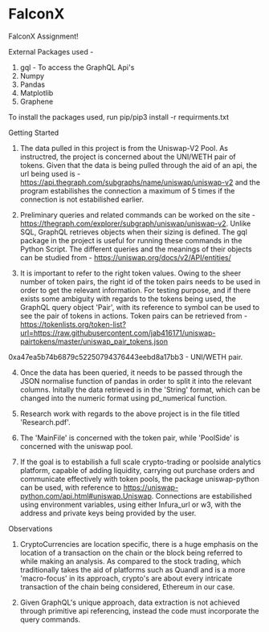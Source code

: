 # FalconX
FalconX Assignment!

External Packages used - 
1. gql - To access the GraphQL Api's
2. Numpy
3. Pandas
4. Matplotlib
5. Graphene

To install the packages used, run pip/pip3 install -r requirments.txt

Getting Started

1. The data pulled in this project is from the Uniswap-V2 Pool. As instructred, the project is concerned about the UNI/WETH pair of tokens.
Given that the data is being pulled through the aid of an api, the url being used is - https://api.thegraph.com/subgraphs/name/uniswap/uniswap-v2 and the program estabilishes the connection a maximum of 5 times if the connection is not estabilished earlier.

2. Preliminary queries and related commands can be worked on the site - https://thegraph.com/explorer/subgraph/uniswap/uniswap-v2. Unlike SQL, GraphQL retrieves objects when their sizing is defined. The gql package in the project is useful for running these commands in the Python Script. The different queries and the meanings of their objects can be studied from - https://uniswap.org/docs/v2/API/entities/

3. It is important to refer to the right token values. Owing to the sheer number of token pairs, the right id of the token pairs needs to be used in order to get the relevant information. For testing purpose, and if there exists some ambiguity with regards to the tokens being used, the GraphQL query object 'Pair', with its reference to symbol can be used to see the pair of tokens in actions. Token pairs can be retrieved from - https://tokenlists.org/token-list?url=https://raw.githubusercontent.com/jab416171/uniswap-pairtokens/master/uniswap_pair_tokens.json

0xa47ea5b74b6879c52250794376443eebd8a17bb3 - UNI/WETH pair.

4. Once the data has been queried, it needs to be passed through the JSON normalise function of pandas in order to split it into the relevant columns. Initally the data retrieved is in the 'String' format, which can be changed into the numeric format using pd_numerical function.

5. Research work with regards to the above project is in the file titled 'Research.pdf'.

6. The 'MainFile' is concerned with the token pair, while 'PoolSide' is concerned with the uniswap pool.

7. If the goal is to estabilish a full scale crypto-trading or poolside analytics platform, capable of adding liquidity, carrying out purchase orders and communicate effectively with token pools, the package uniswap-python can be used, with reference to https://uniswap-python.com/api.html#uniswap.Uniswap. Connections are estabilished using environment variables, using either Infura_url or w3, with the address and private keys being provided by the user.


Observations

1. CryptoCurrencies are location specific, there is a huge emphasis on the location of a transaction on the chain or the block being referred to while making an analysis. As compared to the stock trading, which traditionally takes the aid of platforms such as Quandl and is a more 'macro-focus' in its approach, crypto's are about every intricate transaction of the chain being considered, Ethereum in our case.

2. Given GraphQL's unique approach, data extraction is not achieved through primitive api referencing, instead the code must incorporate the query commands.
